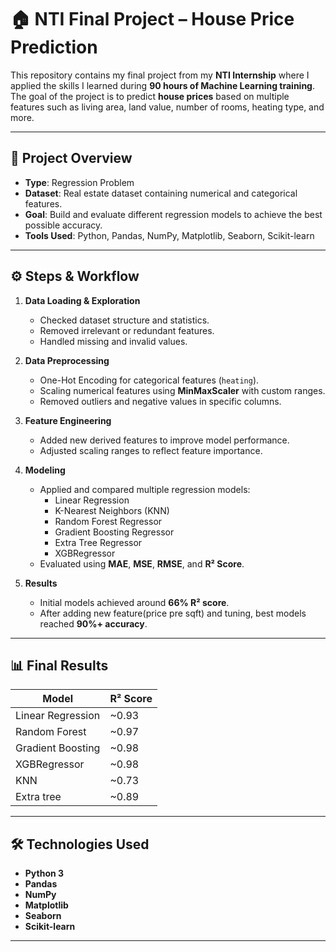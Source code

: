 # 🏠 NTI Final Project – House Price Prediction

This repository contains my final project from my **NTI Internship** where I applied the skills I learned during **90 hours of Machine Learning training**.  
The goal of the project is to predict **house prices** based on multiple features such as living area, land value, number of rooms, heating type, and more.

---

## 📌 Project Overview
- **Type**: Regression Problem
- **Dataset**: Real estate dataset containing numerical and categorical features.
- **Goal**: Build and evaluate different regression models to achieve the best possible accuracy.
- **Tools Used**: Python, Pandas, NumPy, Matplotlib, Seaborn, Scikit-learn

---

## ⚙️ Steps & Workflow
1. **Data Loading & Exploration**
   - Checked dataset structure and statistics.
   - Removed irrelevant or redundant features.
   - Handled missing and invalid values.

2. **Data Preprocessing**
   - One-Hot Encoding for categorical features (`heating`).
   - Scaling numerical features using **MinMaxScaler** with custom ranges.
   - Removed outliers and negative values in specific columns.

3. **Feature Engineering**
   - Added new derived features to improve model performance.
   - Adjusted scaling ranges to reflect feature importance.

4. **Modeling**
   - Applied and compared multiple regression models:
     - Linear Regression
     - K-Nearest Neighbors (KNN)
     - Random Forest Regressor
     - Gradient Boosting Regressor
     - Extra Tree Regressor
     - XGBRegressor
   - Evaluated using **MAE**, **MSE**, **RMSE**, and **R² Score**.

5. **Results**
   - Initial models achieved around **66% R² score**.
   - After adding new feature(price pre sqft) and tuning, best models reached **90%+ accuracy**.

---

## 📊 Final Results
| Model                  | R² Score |
|------------------------|----------|
| Linear Regression      | ~0.93    |
| Random Forest          | ~0.97    |
| Gradient Boosting      | ~0.98    |
| XGBRegressor           | ~0.98    |
| KNN                    | ~0.73    |
| Extra tree             | ~0.89    |


---

## 🛠️ Technologies Used
- **Python 3**
- **Pandas**
- **NumPy**
- **Matplotlib**
- **Seaborn**
- **Scikit-learn**

---
